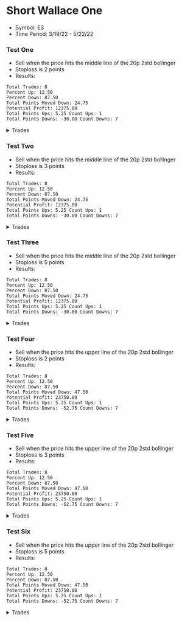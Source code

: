 # Short Wallace One
* Symbol: ES
* Time Period: 3/19/22 - 5/22/22


### Test One
* Sell when the price hits the middle line of the 20p 2std bollinger
* Stoploss is 2 points
* Results:
```
Total Trades: 8
Percent Up: 12.50
Percent Down: 87.50
Total Points Moved Down: 24.75
Potential Profit: 12375.00
Total Points Ups: 5.25 Count Ups: 1
Total Points Downs: -30.00 Count Downs: 7
```

<details><summary>Trades</summary>


  <code>In: 2022-03-23 09:05:00		Out: 2022-03-23 09:07:00		Total Move Down: 4.75</code> <br />
  
  <code>In: 2022-03-23 11:52:00		Out: 2022-03-23 11:57:00		Total Move Down: 4.75</code> <br />
  
  <code>In: 2022-04-07 09:13:00		Out: 2022-04-07 09:18:00		Total Move Down: 1.75</code> <br />
  
  <code>In: 2022-04-13 10:15:00		Out: 2022-04-13 10:26:00		Total Move Down: 3.00</code> <br />
  
  <code>In: 2022-04-26 10:02:00		Out: 2022-04-26 10:04:00		Total Move Down: 3.00</code> <br />
  
  <code>In: 2022-04-26 11:18:00		Out: 2022-04-26 11:22:00		Total Move Down: -5.25</code> <br />
  
  <code>In: 2022-04-28 12:27:00		Out: 2022-04-28 12:30:00		Total Move Down: 6.50</code> <br />
  
  <code>In: 2022-05-11 11:47:00		Out: 2022-05-11 11:50:00		Total Move Down: 6.25</code> <br />

</details>

### Test Two
* Sell when the price hits the middle line of the 20p 2std bollinger
* Stoploss is 3 points
* Results:
```
Total Trades: 8
Percent Up: 12.50
Percent Down: 87.50
Total Points Moved Down: 24.75
Potential Profit: 12375.00
Total Points Ups: 5.25 Count Ups: 1
Total Points Downs: -30.00 Count Downs: 7
```

<details><summary>Trades</summary>

```
In: 2022-03-23 09:05:00		Out: 2022-03-23 09:07:00		Total Move Down: 4.75
In: 2022-03-23 11:52:00		Out: 2022-03-23 11:57:00		Total Move Down: 4.75
In: 2022-04-07 09:13:00		Out: 2022-04-07 09:18:00		Total Move Down: 1.75
In: 2022-04-13 10:15:00		Out: 2022-04-13 10:26:00		Total Move Down: 3.00
In: 2022-04-26 10:02:00		Out: 2022-04-26 10:04:00		Total Move Down: 3.00
In: 2022-04-26 11:18:00		Out: 2022-04-26 11:22:00		Total Move Down: -5.25
In: 2022-04-28 12:27:00		Out: 2022-04-28 12:30:00		Total Move Down: 6.50
In: 2022-05-11 11:47:00		Out: 2022-05-11 11:50:00		Total Move Down: 6.25
```

</details>

### Test Three
* Sell when the price hits the middle line of the 20p 2std bollinger
* Stoploss is 5 points
* Results:
```
Total Trades: 8
Percent Up: 12.50
Percent Down: 87.50
Total Points Moved Down: 24.75
Potential Profit: 12375.00
Total Points Ups: 5.25 Count Ups: 1
Total Points Downs: -30.00 Count Downs: 7
```

<details><summary>Trades</summary>

```
In: 2022-03-23 09:05:00		Out: 2022-03-23 09:07:00		Total Move Down: 4.75
In: 2022-03-23 11:52:00		Out: 2022-03-23 11:57:00		Total Move Down: 4.75
In: 2022-04-07 09:13:00		Out: 2022-04-07 09:18:00		Total Move Down: 1.75
In: 2022-04-13 10:15:00		Out: 2022-04-13 10:26:00		Total Move Down: 3.00
In: 2022-04-26 10:02:00		Out: 2022-04-26 10:04:00		Total Move Down: 3.00
In: 2022-04-26 11:18:00		Out: 2022-04-26 11:22:00		Total Move Down: -5.25
In: 2022-04-28 12:27:00		Out: 2022-04-28 12:30:00		Total Move Down: 6.50
In: 2022-05-11 11:47:00		Out: 2022-05-11 11:50:00		Total Move Down: 6.25
```

</details>

### Test Four
* Sell when the price hits the upper line of the 20p 2std bollinger
* Stoploss is 2 points
* Results:
```
Total Trades: 8
Percent Up: 12.50
Percent Down: 87.50
Total Points Moved Down: 47.50
Potential Profit: 23750.00
Total Points Ups: 5.25 Count Ups: 1
Total Points Downs: -52.75 Count Downs: 7
```

<details><summary>Trades</summary>

```
In: 2022-03-23 09:05:00		Out: 2022-03-23 09:08:00		Total Move Down: 5.25
In: 2022-03-23 11:52:00		Out: 2022-03-23 12:00:00		Total Move Down: 5.25
In: 2022-04-07 09:13:00		Out: 2022-04-07 09:29:00		Total Move Down: 3.50
In: 2022-04-13 10:15:00		Out: 2022-04-13 10:34:00		Total Move Down: 6.00
In: 2022-04-26 10:02:00		Out: 2022-04-26 11:43:00		Total Move Down: 10.75
In: 2022-04-26 11:18:00		Out: 2022-04-26 11:22:00		Total Move Down: -5.25
In: 2022-04-28 12:27:00		Out: 2022-04-28 12:34:00		Total Move Down: 10.75
In: 2022-05-11 11:47:00		Out: 2022-05-11 11:54:00		Total Move Down: 11.25
```

</details>

### Test Five
* Sell when the price hits the upper line of the 20p 2std bollinger
* Stoploss is 3 points
* Results:
```
Total Trades: 8
Percent Up: 12.50
Percent Down: 87.50
Total Points Moved Down: 47.50
Potential Profit: 23750.00
Total Points Ups: 5.25 Count Ups: 1
Total Points Downs: -52.75 Count Downs: 7
```

<details><summary>Trades</summary>

```
In: 2022-03-23 09:05:00		Out: 2022-03-23 09:08:00		Total Move Down: 5.25
In: 2022-03-23 11:52:00		Out: 2022-03-23 12:00:00		Total Move Down: 5.25
In: 2022-04-07 09:13:00		Out: 2022-04-07 09:29:00		Total Move Down: 3.50
In: 2022-04-13 10:15:00		Out: 2022-04-13 10:34:00		Total Move Down: 6.00
In: 2022-04-26 10:02:00		Out: 2022-04-26 11:43:00		Total Move Down: 10.75
In: 2022-04-26 11:18:00		Out: 2022-04-26 11:22:00		Total Move Down: -5.25
In: 2022-04-28 12:27:00		Out: 2022-04-28 12:34:00		Total Move Down: 10.75
In: 2022-05-11 11:47:00		Out: 2022-05-11 11:54:00		Total Move Down: 11.25
```

</details>

### Test Six
* Sell when the price hits the upper line of the 20p 2std bollinger
* Stoploss is 5 points
* Results:
```
Total Trades: 8
Percent Up: 12.50
Percent Down: 87.50
Total Points Moved Down: 47.50
Potential Profit: 23750.00
Total Points Ups: 5.25 Count Ups: 1
Total Points Downs: -52.75 Count Downs: 7
```

<details><summary>Trades</summary>

```
In: 2022-03-23 09:05:00		Out: 2022-03-23 09:08:00		Total Move Down: 5.25
In: 2022-03-23 11:52:00		Out: 2022-03-23 12:00:00		Total Move Down: 5.25
In: 2022-04-07 09:13:00		Out: 2022-04-07 09:29:00		Total Move Down: 3.50
In: 2022-04-13 10:15:00		Out: 2022-04-13 10:34:00		Total Move Down: 6.00
In: 2022-04-26 10:02:00		Out: 2022-04-26 11:43:00		Total Move Down: 10.75
In: 2022-04-26 11:18:00		Out: 2022-04-26 11:22:00		Total Move Down: -5.25
In: 2022-04-28 12:27:00		Out: 2022-04-28 12:34:00		Total Move Down: 10.75
In: 2022-05-11 11:47:00		Out: 2022-05-11 11:54:00		Total Move Down: 11.25
```

</details>
